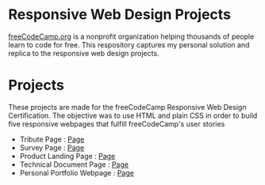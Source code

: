 # Responsive Web Design Projects
 [freeCodeCamp.org](https://www.freecodecamp.org) is a nonprofit organization helping thousands of people learn to code for free. This respository captures my personal solution and replica to the responsive web design projects.
# Projects
These projects are made for the freeCodeCamp Responsive Web Design Certification. The objective was to use HTML and plain CSS in order to build five responsive webpages that fulfill freeCodeCamp's user stories
* Tribute Page : [Page](https://codepen.io/Sandeep_24/pen/ZEWBazm)
* Survey Page : [Page](https://codepen.io/Sandeep_24/pen/Rwaombd)
* Product Landing Page : [Page](https://codepen.io/Sandeep_24/pen/mdPRRKm)
* Technical Document Page : [Page](https://codepen.io/Sandeep_24/pen/oNxBzxw)
* Personal Portfolio Webpage : [Page](https://codepen.io/Sandeep_24/pen/PoNbvBN)
